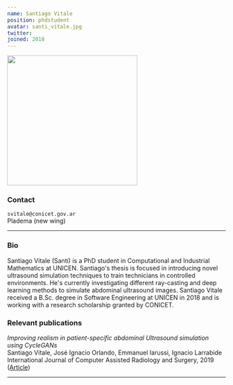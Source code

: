 ```yaml
---
name: Santiago Vitale
position: phdstudent
avatar: santi_vitale.jpg
twitter:
joined: 2018
---
```


<img width="300" src="{{site.baseurl}}/images/people/{{page.avatar}}" data-action="zoom">

### Contact

<i class="fa fa-envelope-o"></i>  `svitale@conicet.gov.ar`<br>
<i class="fa fa-building"></i> Pladema (new wing) <br>

<hr>

### Bio

Santiago Vitale (Santi) is a PhD student in Computational and Industrial Mathematics at UNICEN. Santiago's thesis is focused in introducing novel ultrasound simulation techniques to train technicians in controlled environments. He's currently investigating different ray-casting and deep learning methods to simulate abdominal ultrasound images. Santiago Vitale received a B.Sc. degree in Software Engineering at UNICEN in 2018 and is working with a research scholarship granted by CONICET.

### Relevant publications

_Improving realism in patient-specific abdominal Ultrasound simulation using CycleGANs_<br>
Santiago Vitale, José Ignacio Orlando, Emmanuel Iarussi, Ignacio Larrabide<br>
International Journal of Computer Assisted Radiology and Surgery, 2019 ([Article](https://www.researchgate.net/profile/Jose_Orlando2/publication/334784748_Improving_realism_in_patient-specific_abdominal_Ultrasound_simulation_using_CycleGANs/links/5d414c4da6fdcc370a6f1119/Improving-realism-in-patient-specific-abdominal-Ultrasound-simulation-using-CycleGANs.pdf))

<hr>